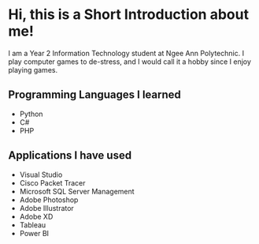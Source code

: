 # Hi, this is a Short Introduction about me!
I am a Year 2 Information Technology student at Ngee Ann Polytechnic.
I play computer games to de-stress, and I would call it a hobby since I enjoy playing games.

## Programming Languages I learned
- Python
- C#
- PHP

## Applications I have used
- Visual Studio
- Cisco Packet Tracer
- Microsoft SQL Server Management
- Adobe Photoshop
- Adobe Illustrator
- Adobe XD
- Tableau
- Power BI

<!--
**travelleyj/travelleyj** is a ✨ _special_ ✨ repository because its `README.md` (this file) appears on your GitHub profile.

Here are some ideas to get you started:

- 🔭 I’m currently working on ...
- 🌱 I’m currently learning ...
- 👯 I’m looking to collaborate on ...
- 🤔 I’m looking for help with ...
- 💬 Ask me about ...
- 📫 How to reach me: ...
- 😄 Pronouns: ...
- ⚡ Fun fact: ...
-->
